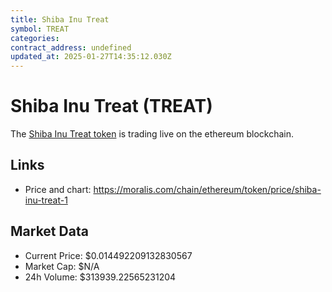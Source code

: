 ```yaml
---
title: Shiba Inu Treat
symbol: TREAT
categories: 
contract_address: undefined
updated_at: 2025-01-27T14:35:12.030Z
---
```


# Shiba Inu Treat (TREAT)
The [Shiba Inu Treat token](https://moralis.com/chain/ethereum/token/price/shiba-inu-treat-1) is trading live on the ethereum blockchain.

## Links
- Price and chart: https://moralis.com/chain/ethereum/token/price/shiba-inu-treat-1

## Market Data
- Current Price: $0.014492209132830567
- Market Cap: $N/A
- 24h Volume: $313939.22565231204
